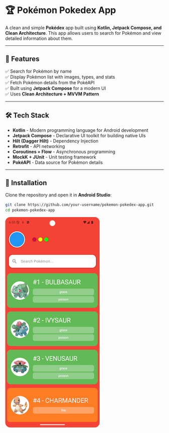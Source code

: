 # 🏆 Pokémon Pokedex App

A clean and simple **Pokédex** app built using **Kotlin, Jetpack Compose, and Clean Architecture**. This app allows users to search for Pokémon and view detailed information about them.

---

## 📌 Features
✅ Search for Pokémon by name  
✅ Display Pokémon list with images, types, and stats  
✅ Fetch Pokémon details from the PokéAPI  
✅ Built using **Jetpack Compose** for a modern UI  
✅ Uses **Clean Architecture + MVVM Pattern**

---

## 🛠️ Tech Stack
- **Kotlin** - Modern programming language for Android development
- **Jetpack Compose** - Declarative UI toolkit for building native UIs
- **Hilt (Dagger Hilt)** - Dependency Injection
- **Retrofit** - API networking
- **Coroutines + Flow** - Asynchronous programming
- **MockK + JUnit** - Unit testing framework
- **PokéAPI** - Data source for Pokémon details

---

## 🚀 Installation
Clone the repository and open it in **Android Studio**:
```sh
git clone https://github.com/your-username/pokemon-pokedex-app.git
cd pokemon-pokedex-app
```

![Pokedex Screenshot](poke.png)